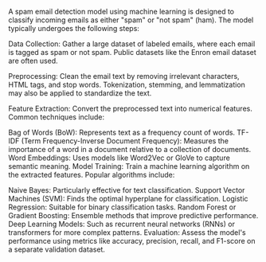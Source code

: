 A spam email detection model using machine learning is designed to classify incoming emails as either "spam" or "not spam" (ham). The model typically undergoes the following steps:

Data Collection: Gather a large dataset of labeled emails, where each email is tagged as spam or not spam. Public datasets like the Enron email dataset are often used.

Preprocessing: Clean the email text by removing irrelevant characters, HTML tags, and stop words. Tokenization, stemming, and lemmatization may also be applied to standardize the text.

Feature Extraction: Convert the preprocessed text into numerical features. Common techniques include:

Bag of Words (BoW): Represents text as a frequency count of words.
TF-IDF (Term Frequency-Inverse Document Frequency): Measures the importance of a word in a document relative to a collection of documents.
Word Embeddings: Uses models like Word2Vec or GloVe to capture semantic meaning.
Model Training: Train a machine learning algorithm on the extracted features. Popular algorithms include:

Naive Bayes: Particularly effective for text classification.
Support Vector Machines (SVM): Finds the optimal hyperplane for classification.
Logistic Regression: Suitable for binary classification tasks.
Random Forest or Gradient Boosting: Ensemble methods that improve predictive performance.
Deep Learning Models: Such as recurrent neural networks (RNNs) or transformers for more complex patterns.
Evaluation: Assess the model's performance using metrics like accuracy, precision, recall, and F1-score on a separate validation dataset.
